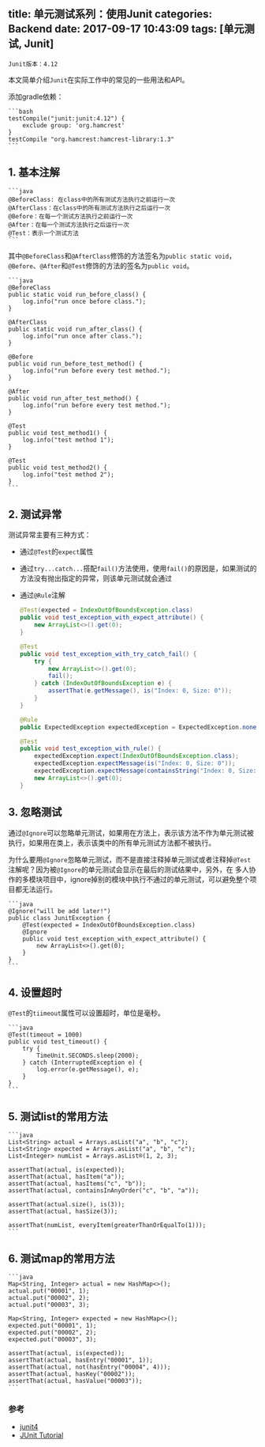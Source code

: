title: 单元测试系列：使用Junit
categories: Backend
date: 2017-09-17 10:43:09
tags: [单元测试, Junit]
---

    Junit版本：4.12

本文简单介绍`Junit`在实际工作中的常见的一些用法和API。

添加gradle依赖：

    ```bash
    testCompile("junit:junit:4.12") {
        exclude group: 'org.hamcrest'
    }
    testCompile "org.hamcrest:hamcrest-library:1.3"
    ```

## 1. 基本注解

    ```java
    @BeforeClass: 在class中的所有测试方法执行之前运行一次
    @AfterClass：在class中的所有测试方法执行之后运行一次
    @Before：在每一个测试方法执行之前运行一次
    @After：在每一个测试方法执行之后运行一次
    @Test：表示一个测试方法
    ```

<!--more-->

其中`@BeforeClass`和`@AfterClass`修饰的方法签名为`public static void`，`@Before`、`@After`和`@Test`修饰的方法的签名为`public void`。

    ```java
    @BeforeClass
    public static void run_before_class() {
        log.info("run once before class.");
    }

    @AfterClass
    public static void run_after_class() {
        log.info("run once after class.");
    }

    @Before
    public void run_before_test_method() {
        log.info("run before every test method.");
    }

    @After
    public void run_after_test_method() {
        log.info("run before every test method.");
    }

    @Test
    public void test_method1() {
        log.info("test method 1");
    }

    @Test
    public void test_method2() {
        log.info("test method 2");
    }
    ```

## 2. 测试异常

测试异常主要有三种方式：

- 通过`@Test`的`expect`属性
- 通过`try...catch...`搭配`fail()`方法使用，使用`fail()`的原因是，如果测试的方法没有抛出指定的异常，则该单元测试就会通过
- 通过`@Rule`注解

    ```java
    @Test(expected = IndexOutOfBoundsException.class)
    public void test_exception_with_expect_attribute() {
        new ArrayList<>().get(0);
    }

    @Test
    public void test_exception_with_try_catch_fail() {
        try {
            new ArrayList<>().get(0);
            fail();
        } catch (IndexOutOfBoundsException e) {
            assertThat(e.getMessage(), is("Index: 0, Size: 0"));
        }
    }

    @Rule
    public ExpectedException expectedException = ExpectedException.none();

    @Test
    public void test_exception_with_rule() {
        expectedException.expect(IndexOutOfBoundsException.class);
        expectedException.expectMessage(is("Index: 0, Size: 0"));
        expectedException.expectMessage(containsString("Index: 0, Size: 0"));
        new ArrayList<>().get(0);
    }
    ```

## 3. 忽略测试

通过`@Ignore`可以忽略单元测试，如果用在方法上，表示该方法不作为单元测试被执行，如果用在类上，表示该类中的所有单元测试方法都不被执行。

为什么要用`@Ignore`忽略单元测试，而不是直接注释掉单元测试或者注释掉`@Test`注解呢？因为被`@Ignore`的单元测试会显示在最后的测试结果中，另外，在
多人协作的多模块项目中，ignore掉别的模块中执行不通过的单元测试，可以避免整个项目都无法运行。

    ```java
    @Ignore("will be add later!")
    public class JunitException {
        @Test(expected = IndexOutOfBoundsException.class)
        @Ignore
        public void test_exception_with_expect_attribute() {
            new ArrayList<>().get(0);
        }
    }
    ```

## 4. 设置超时

`@Test`的`tiimeout`属性可以设置超时，单位是毫秒。

    ```java
    @Test(timeout = 1000)
    public void test_timeout() {
        try {
            TimeUnit.SECONDS.sleep(2000);
        } catch (InterruptedException e) {
            log.error(e.getMessage(), e);
        }
    }
    ```

## 5. 测试list的常用方法

    ```java
    List<String> actual = Arrays.asList("a", "b", "c");
    List<String> expected = Arrays.asList("a", "b", "c");
    List<Integer> numList = Arrays.asList®(1, 2, 3);

    assertThat(actual, is(expected));
    assertThat(actual, hasItem("a"));
    assertThat(actual, hasItems("c", "b"));
    assertThat(actual, containsInAnyOrder("c", "b", "a"));

    assertThat(actual.size(), is(3));
    assertThat(actual, hasSize(3));

    assertThat(numList, everyItem(greaterThanOrEqualTo(1)));
    ```

## 6. 测试map的常用方法

    ```java
    Map<String, Integer> actual = new HashMap<>();
    actual.put("00001", 1);
    actual.put("00002", 2);
    actual.put("00003", 3);

    Map<String, Integer> expected = new HashMap<>();
    expected.put("00001", 1);
    expected.put("00002", 2);
    expected.put("00003", 3);

    assertThat(actual, is(expected));
    assertThat(actual, hasEntry("00001", 1));
    assertThat(actual, not(hasEntry("00004", 4)));
    assertThat(actual, hasKey("00002"));
    assertThat(actual, hasValue("00003"));
    ```

### 参考

- [junit4](http://junit.org/junit4/)
- [JUnit Tutorial](http://www.mkyong.com/tutorials/junit-tutorials/)